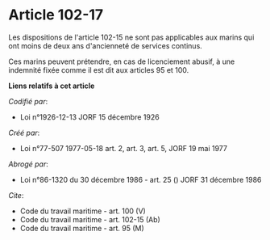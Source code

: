 # Article 102-17

Les dispositions de l'article 102-15 ne sont pas applicables aux marins qui ont moins de deux ans d'ancienneté de services
continus.

Ces marins peuvent prétendre, en cas de licenciement abusif, à une indemnité fixée comme il est dit aux articles 95 et 100.

**Liens relatifs à cet article**

_Codifié par_:

  - Loi n°1926-12-13 JORF 15 décembre 1926

_Créé par_:

  - Loi n°77-507 1977-05-18 art. 2, art. 3, art. 5, JORF 19 mai 1977

_Abrogé par_:

  - Loi n°86-1320 du 30 décembre 1986 - art. 25 () JORF 31 décembre 1986

_Cite_:

  - Code du travail maritime - art. 100 (V)
  - Code du travail maritime - art. 102-15 (Ab)
  - Code du travail maritime - art. 95 (M)

